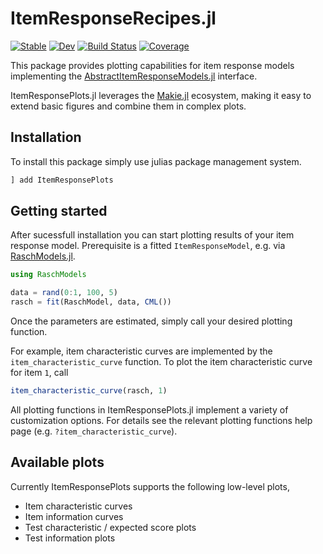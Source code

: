# ItemResponseRecipes.jl

[![Stable](https://img.shields.io/badge/docs-stable-blue.svg)](https://JuliaPsychometrics.github.io/ItemResponseRecipes.jl/stable/)
[![Dev](https://img.shields.io/badge/docs-dev-blue.svg)](https://JuliaPsychometrics.github.io/ItemResponseRecipes.jl/dev/)
[![Build Status](https://github.com/JuliaPsychometrics/ItemResponseRecipes.jl/actions/workflows/CI.yml/badge.svg?branch=main)](https://github.com/JuliaPsychometrics/ItemResponseRecipes.jl/actions/workflows/CI.yml?query=branch%3Amain)
[![Coverage](https://codecov.io/gh/JuliaPsychometrics/ItemResponseRecipes.jl/branch/main/graph/badge.svg)](https://codecov.io/gh/JuliaPsychometrics/ItemResponseRecipes.jl)

This package provides plotting capabilities for item response models implementing the [AbstractItemResponseModels.jl](https://github.com/JuliaPsychometrics/AbstractItemResponseModels.jl) interface. 

ItemResponsePlots.jl leverages the [Makie.jl](https://github.com/MakieOrg/Makie.jl) ecosystem, making it easy to extend basic figures and combine them in complex plots.

## Installation
To install this package simply use julias package management system.

```julia
] add ItemResponsePlots
```

## Getting started
After sucessfull installation you can start plotting results of your item response model. Prerequisite is a fitted `ItemResponseModel`, e.g. via [RaschModels.jl](https://github.com/JuliaPsychometrics/RaschModels.jl).

```julia
using RaschModels

data = rand(0:1, 100, 5)
rasch = fit(RaschModel, data, CML())
```

Once the parameters are estimated, simply call your desired plotting function. 

For example, item characteristic curves are implemented by the `item_characteristic_curve` function. 
To plot the item characteristic curve for item `1`, call

```julia
item_characteristic_curve(rasch, 1)
```

All plotting functions in ItemResponsePlots.jl implement a variety of customization options. For details see the relevant plotting functions help page (e.g. `?item_characteristic_curve`).

## Available plots
Currently ItemResponsePlots supports the following low-level plots,

- Item characteristic curves
- Item information curves
- Test characteristic / expected score plots
- Test information plots 
